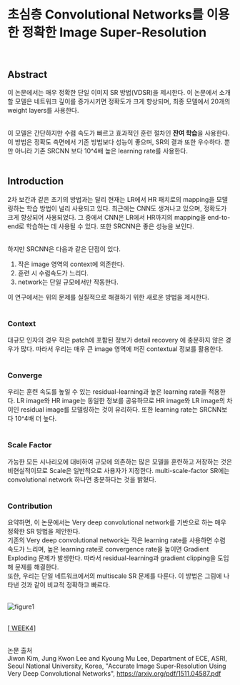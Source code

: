# 초심층 Convolutional Networks를 이용한 정확한 Image Super-Resolution <br><br>

## Abstract <br>
이 논문에서는 매우 정확한 단일 이미지 SR 방법(VDSR)을 제시한다. 이 논문에서 소개할 모델은 네트워크 깊이를 증가시키면 정확도가 크게 향상되며, 최종 모델에서 20개의 weight layers를 사용한다. <br><br>

이 모델은 간단하지만 수렴 속도가 빠르고 효과적인 훈련 절차인 **잔여 학습**을 사용한다. 이 방법은 정확도 측면에서 기존 방법보다 성능이 좋으며, SR의 결과 또한 우수하다.
뿐만 아니라 기존 SRCNN 보다 10^4배 높은 learning rate를 사용한다.
<br><br>

## Introduction <br>
2차 보간과 같은 초기의 방법과는 달리 현재는 LR에서 HR 패치로의 mapping을 모델링하는 학습 방법이 널리 사용되고 있다. 최근에는 CNN도 생겨나고 있으며, 정확도가 크게 향상되어 사용되었다. 그 중에서 CNN은 LR에서 HR까지의 mapping을 end-to-end로 학습하는 데 사용될 수 있다. 또한 SRCNN은 좋은 성능을 보인다. <br><br>

하지만 SRCNN은 다음과 같은 단점이 있다. <br>
1. 작은 image 영역의 context에 의존한다. <br>
2. 훈련 시 수렴속도가 느리다. <br>
3. network는 단일 규모에서만 작동한다. <br>

이 연구에서는 위의 문제를 실질적으로 해결하기 위한 새로운 방법을 제시한다. <br><br>

### Context
대규모 인자의 경우 작은 patch에 포함된 정보가 detail recovery 에 충분하지 않은 경우가 많다. 따라서 우리는 매우 큰 image 영역에 퍼진 contextual 정보를 활용한다. <br><br>

### Converge
우리는 훈련 속도를 높일 수 있는 residual-learning과 높은 learning rate을 적용한다. LR image와 HR image는 동일한 정보를 공유하므로 HR image와 LR image의 차이인 residual image를 모델링하는 것이 유리하다. 또한 learning rate는 SRCNN보다 10^4배 더 높다. <br><br>

### Scale Factor
가능한 모든 시나리오에 대비하여 규모에 의존하는 많은 모델을 훈련하고 저장하는 것은 비현실적이므로 Scale은 일반적으로 사용자가 지정한다. multi-scale-factor SR에는 convolutional network 하나면 충분하다는 것을 밝혔다. <br><br>

### Contribution
요약하면, 이 논문에서는 Very deep convolutional network를 기반으로 하는 매우 정확한 SR 방법을 제안한다. <br>
기존의 Very deep convolutional network는 작은 learning rate를 사용하면 수렴 속도가 느리며, 높은 learning rate로 convergence rate을 높이면 Gradient Exploding 문제가 발생한다. 따라서 residual-learning과 gradient clipping을 도입해 문제를 해결한다. <br>
또한, 우리는 단일 네트워크에서의 multiscale SR 문제를 다룬다. 이 방법은 그림에 나타낸 것과 같이 비교적 정확하고 빠르다. <br><br>

![figure1](https://user-images.githubusercontent.com/57740560/93744042-18059100-fc2c-11ea-96b7-8c28b82477fc.png) <br><br>

[<a href = "https://github.com/yeji-seong/Deep-Learning-Paper-Study/blob/master/Papers/WEEK4/Accurate%20Image%20Super-Resolution%20Using%20Very%20Deep%20Convolutional%20Networks.md"> WEEK4</a>] <br><br>

논문 출처 <br>
Jiwon Kim, Jung Kwon Lee and Kyoung Mu Lee, Department of ECE, ASRI, Seoul National University, Korea, "Accurate Image Super-Resolution Using Very Deep Convolutional Networks", https://arxiv.org/pdf/1511.04587.pdf
